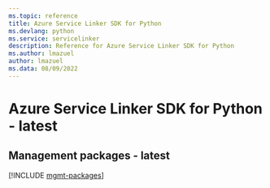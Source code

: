 ```yaml
---
ms.topic: reference
title: Azure Service Linker SDK for Python
ms.devlang: python
ms.service: servicelinker
description: Reference for Azure Service Linker SDK for Python
ms.author: lmazuel
author: lmazuel
ms.data: 08/09/2022
---
```

# Azure Service Linker SDK for Python - latest

## Management packages - latest
[!INCLUDE [mgmt-packages](service-linker-mgmt-index.md)]